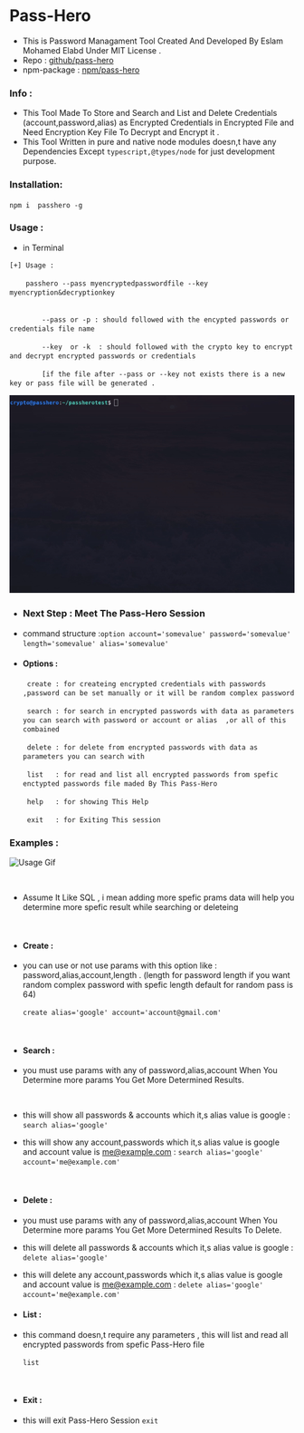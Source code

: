 # Pass-Hero
- This is Password Managament Tool Created And Developed By Eslam Mohamed Elabd Under MIT License .
- Repo : [github/pass-hero](https://github.com/Crypt00o/pass-hero)
- npm-package : [npm/pass-hero](https://www.npmjs.com/package/pass-hero) 

### Info :

- This Tool Made To Store and Search and List and Delete  Credentials (account,password,alias) as Encrypted Credentials in Encrypted File and Need   Encryption Key File To Decrypt and Encrypt it .
- This Tool Written in pure and native node modules doesn,t have any Dependencies Except  `typescript,@types/node` for just development purpose.

### Installation:

`npm i  passhero -g `

### Usage :

- in Terminal

```
[+] Usage : 
       
    passhero --pass myencryptedpasswordfile --key myencryption&decryptionkey 


        --pass or -p : should followed with the encypted passwords or credentials file name 
        
        --key  or -k  : should followed with the crypto key to encrypt and decrypt encrypted passwords or credentials  
      
        [if the file after --pass or --key not exists there is a new key or pass file will be generated . 

```
![Usage Gif](./docs/usage.gif)
- ###  Next Step : Meet The Pass-Hero Session
- command structure :` option account='somevalue' password='somevalue' length='somevalue' alias='somevalue' `
- #### Options :

    ``` 
     create : for createing encrypted credentials with passwords ,password can be set manually or it will be random complex password
     
     search : for search in encrypted passwords with data as parameters you can search with password or account or alias  ,or all of this combained
     
     delete : for delete from encrypted passwords with data as parameters you can search with 
     
     list   : for read and list all encrypted passwords from spefic enctypted passwords file maded By This Pass-Hero
     
     help   : for showing This Help
     
     exit   : for Exiting This session
     ```
    
### Examples : 

![Usage Gif](./docs/usage-full.gif)

<br>

- Assume It Like SQL , i mean adding more spefic prams data will help you determine more  spefic result while searching or deleteing
 
<br>

- #### Create :
- you can use or not use params with this option like : password,alias,account,length . (length for password length if you want random complex password with spefic length default for random pass is 64)

     `create alias='google' account='account@gmail.com'`
<br>

- #### Search :        
- you must use params with any of password,alias,account When You Determine more params You Get More Determined Results.         

 <br>

- this will show all passwords & accounts which it,s alias value is google : 
        ```search alias='google'```

- this will show any account,passwords which it,s alias value is google and account value is me@example.com :
  ```search alias='google' account='me@example.com'```
<br>
     
- #### Delete :
- you must use params with any of password,alias,account When You Determine more params You Get More Determined Results To Delete.
- this will delete all passwords & accounts which it,s alias value is google : 
    ```delete alias='google'```
 - this will delete any account,passwords which it,s alias value is google and account value is me@example.com :
    ```delete alias='google' account='me@example.com'```
    <br> 
    
- #### List :
 - this command doesn,t require any parameters , this will list and read all encrypted passwords from spefic Pass-Hero file

    ```list```
  <br>

- #### Exit :
- this will exit Pass-Hero Session
    ```exit``` 
         

